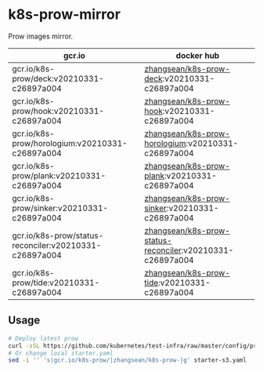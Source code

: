 # k8s-prow-mirror

Prow images mirror.

gcr.io | docker hub
---|---
gcr.io/k8s-prow/deck:v20210331-c26897a004 | [zhangsean/k8s-prow-deck](https://hub.docker.com/r/zhangsean/k8s-prow-deck):v20210331-c26897a004
gcr.io/k8s-prow/hook:v20210331-c26897a004 | [zhangsean/k8s-prow-hook](https://hub.docker.com/r/zhangsean/k8s-prow-hook):v20210331-c26897a004
gcr.io/k8s-prow/horologium:v20210331-c26897a004 | [zhangsean/k8s-prow-horologium](https://hub.docker.com/r/zhangsean/k8s-prow-horologium):v20210331-c26897a004
gcr.io/k8s-prow/plank:v20210331-c26897a004 | [zhangsean/k8s-prow-plank](https://hub.docker.com/r/zhangsean/k8s-prow-plank):v20210331-c26897a004
gcr.io/k8s-prow/sinker:v20210331-c26897a004 | [zhangsean/k8s-prow-sinker](https://hub.docker.com/r/zhangsean/k8s-prow-sinker):v20210331-c26897a004
gcr.io/k8s-prow/status-reconciler:v20210331-c26897a004 | [zhangsean/k8s-prow-status-reconciler](https://hub.docker.com/r/zhangsean/k8s-prow-status-reconciler):v20210331-c26897a004
gcr.io/k8s-prow/tide:v20210331-c26897a004 | [zhangsean/k8s-prow-tide](https://hub.docker.com/r/zhangsean/k8s-prow-tide):v20210331-c26897a004

## Usage

```bash
# Deploy latest prow
curl -sSL https://github.com/kubernetes/test-infra/raw/master/config/prow/cluster/starter-s3.yaml | sed 's|gcr.io/k8s-prow/|zhangsean/k8s-prow-|g' | kubectl apply -f -
# Or change local starter.yaml
sed -i '' 's|gcr.io/k8s-prow/|zhangsean/k8s-prow-|g' starter-s3.yaml
```
